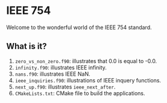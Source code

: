# IEEE 754

Welcome to the wonderful world of the IEEE 754 standard.


## What is it?

1. `zero_vs_non_zero.f90`: illustrates that 0.0 is equal to -0.0.
1. `infinity.f90`: illustrates IEEE infinity.
1. `nans.f90`: illustrates IEEE NaN.
1. `ieee_inquiries.f90`: illustrations of IEEE inquery functions.
1. `next_up.f90`: illustrates `ieee_next_after`.
1. `CMakeLists.txt`: CMake file to build the applications.
